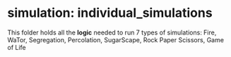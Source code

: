 # simulation: individual_simulations

This folder holds all the **logic** needed to run 7 types of simulations: Fire, WaTor, Segregation, 
Percolation, SugarScape, Rock Paper Scissors, Game of Life
